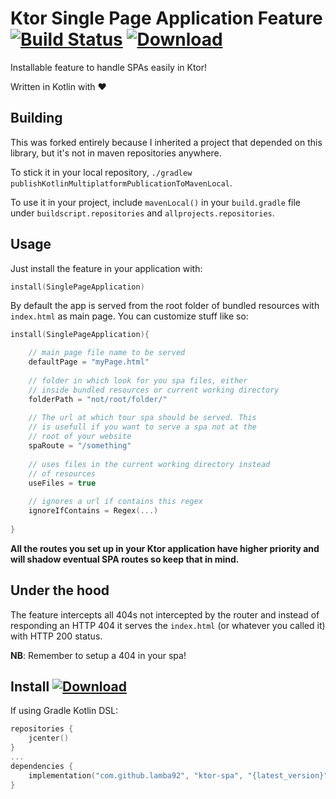 # Ktor Single Page Application Feature [![Build Status](https://travis-ci.org/lamba92/ktor-spa.svg?branch=master)](https://travis-ci.org/lamba92/ktor-spa) [ ![Download](https://api.bintray.com/packages/lamba92/com.github.lamba92/ktor-spa/images/download.svg) ](https://bintray.com/lamba92/com.github.lamba92/ktor-spa/_latestVersion)
Installable feature to handle SPAs easily in Ktor!

Written in Kotlin with ❤️

## Building

This was forked entirely because I inherited a project that depended on this library, but it's not in maven repositories anywhere.

To stick it in your local repository, `./gradlew publishKotlinMultiplatformPublicationToMavenLocal`.

To use it in your project, include `mavenLocal()` in your `build.gradle` file under `buildscript.repositories` and `allprojects.repositories`.


## Usage

Just install the feature in your application with:

```kotlin
install(SinglePageApplication)
```

By default the app is served from the root folder of bundled resources with `index.html` as main page. You can customize stuff like so:

```kotlin
install(SinglePageApplication){

    // main page file name to be served
    defaultPage = "myPage.html"
    
    // folder in which look for you spa files, either
    // inside bundled resources or current working directory
    folderPath = "not/root/folder/"
    
    // The url at which tour spa should be served. This
    // is usefull if you want to serve a spa not at the
    // root of your website
    spaRoute = "/something"
    
    // uses files in the current working directory instead
    // of resources
    useFiles = true
    
    // ignores a url if contains this regex 
    ignoreIfContains = Regex(...)
    
}
```

**All the routes you set up in your Ktor application have higher priority and will shadow eventual SPA routes so keep that in mind.** 

## Under the hood

The feature intercepts all 404s not intercepted by the router and instead of responding an HTTP 404 it serves the `index.html` (or whatever you called it) with HTTP 200 status.

**NB**: Remember to setup a 404 in your spa!

## Install [ ![Download](https://api.bintray.com/packages/lamba92/com.github.lamba92/ktor-spa/images/download.svg) ](https://bintray.com/lamba92/com.github.lamba92/ktor-spa/_latestVersion)

If using Gradle Kotlin DSL:
```kotlin
repositories {
    jcenter()
}
...
dependencies {
    implementation("com.github.lamba92", "ktor-spa", "{latest_version}")
}
```
